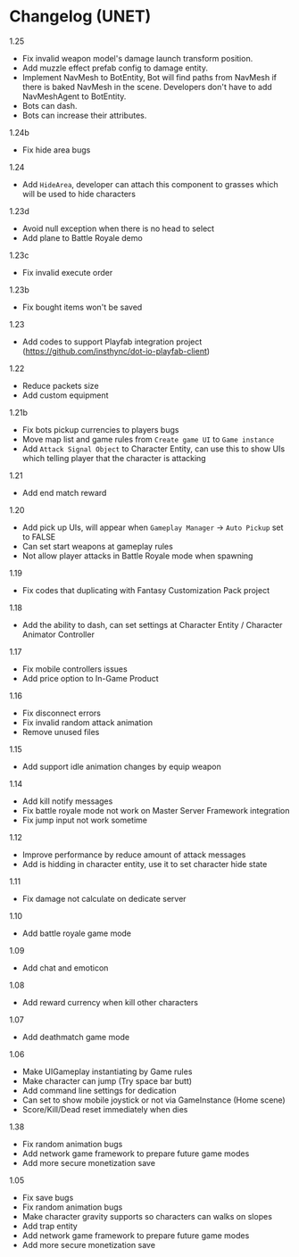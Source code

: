 # Changelog (UNET)

1.25
- Fix invalid weapon model's damage launch transform position.
- Add muzzle effect prefab config to damage entity.
- Implement NavMesh to BotEntity, Bot will find paths from NavMesh if there is baked NavMesh in the scene. Developers don't have to add NavMeshAgent to BotEntity.
- Bots can dash.
- Bots can increase their attributes.

1.24b
- Fix hide area bugs

1.24
- Add `HideArea`, developer can attach this component to grasses which will be used to hide characters

1.23d
- Avoid null exception when there is no head to select
- Add plane to Battle Royale demo

1.23c
- Fix invalid execute order

1.23b
- Fix bought items won't be saved

1.23
- Add codes to support Playfab integration project (https://github.com/insthync/dot-io-playfab-client)

1.22
- Reduce packets size
- Add custom equipment

1.21b
- Fix bots pickup currencies to players bugs
- Move map list and game rules from `Create game UI` to `Game instance`
- Add `Attack Signal Object` to Character Entity, can use this to show UIs which telling player that the character is attacking

1.21
- Add end match reward

1.20
- Add pick up UIs, will appear when `Gameplay Manager` -> `Auto Pickup` set to FALSE
- Can set start weapons at gameplay rules
- Not allow player attacks in Battle Royale mode when spawning

1.19
- Fix codes that duplicating with Fantasy Customization Pack project

1.18
- Add the ability to dash, can set settings at Character Entity / Character Animator Controller

1.17
- Fix mobile controllers issues
- Add price option to In-Game Product

1.16
- Fix disconnect errors
- Fix invalid random attack animation
- Remove unused files 

1.15
- Add support idle animation changes by equip weapon

1.14
- Add kill notify messages
- Fix battle royale mode not work on Master Server Framework integration
- Fix jump input not work sometime

1.12
- Improve performance by reduce amount of attack messages
- Add is hidding in character entity, use it to set character hide state

1.11
- Fix damage not calculate on dedicate server

1.10
- Add battle royale game mode

1.09
- Add chat and emoticon

1.08
- Add reward currency when kill other characters

1.07
- Add deathmatch game mode

1.06
- Make UIGameplay instantiating by Game rules
- Make character can jump (Try space bar butt)
- Add command line settings for dedication
- Can set to show mobile joystick or not via GameInstance (Home scene)
- Score/Kill/Dead reset immediately when dies

1.38
- Fix random animation bugs
- Add network game framework to prepare future game modes
- Add more secure monetization save

1.05
- Fix save bugs
- Fix random animation bugs
- Make character gravity supports so characters can walks on slopes
- Add trap entity
- Add network game framework to prepare future game modes
- Add more secure monetization save